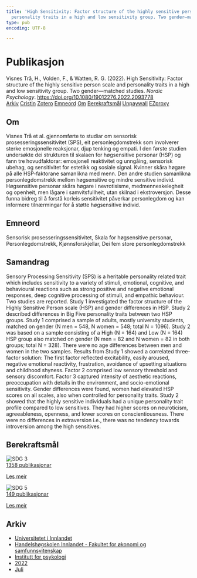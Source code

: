 ```yaml
---
title: 'High Sensitivity: Factor structure of the highly sensitive person scale and
  personality traits in a high and low sensitivity group. Two gender—matched studies'
type: pub
encoding: UTF-8

---
```

<h1>Publikasjon</h1>
<article id="csl-bib-container-GKRVFF5X" class="csl-bib-container">
  <div class="csl-bib-body"> <div class="csl-entry">Visnes Trå, H., Volden, F., &#38; Watten, R. G. (2022). High Sensitivity: Factor structure of the highly sensitive person scale and personality traits in a high and low sensitivity group. Two gender—matched studies. <i>Nordic Psychology</i>. <a href="https://doi.org/10.1080/19012276.2022.2093778">https://doi.org/10.1080/19012276.2022.2093778</a></div> </div>
  <div class="csl-bib-buttons">
    <a href="#taxonomy-article-GKRVFF5X" alt="archive" class="csl-bib-button">Arkiv</a>
    <a href="https://app.cristin.no/results/show.jsf?id=2038073" alt="Cristin" class="csl-bib-button">Cristin</a>
    <a href="http://zotero.org/groups/5881554/items/GKRVFF5X" alt="Zotero" class="csl-bib-button">Zotero</a>
    <a href="#keywords-article-GKRVFF5X" alt="keywords" class="csl-bib-button">Emneord</a>
    <a href="#about-article-GKRVFF5X" alt="about_pub" class="csl-bib-button">Om</a>
    <a href="#sdg-article-GKRVFF5X" alt="sdg" class="csl-bib-button">Berekraftsmål</a>
    <a href="https://www.tandfonline.com/doi/pdf/10.1080/19012276.2022.2093778?needAccess=true" alt="Unpaywall" class="csl-bib-button">Unpaywall</a>
    <a href="https://www.tandfonline.com/doi/pdf/10.1080/19012276.2022.2093778?needAccess=true" alt="EZproxy" class="csl-bib-button">EZproxy</a>
  </div>
  <div id="csl-bib-meta-container-GKRVFF5X"></div>
</article>
<div id="csl-bib-meta-GKRVFF5X" class="csl-bib-meta">
  <article id="about-article-GKRVFF5X" class="about_pub-article">
    <h1>Om</h1>
    Visnes Trå et al. gjennomførte to studiar om sensorisk prosesseringssensitivitet (SPS), eit personlegdomstrekk som involverer sterke emosjonelle reaksjonar, djup tenking og empati. I den første studien undersøkte dei strukturen til skalaen for høgsensitive personar (HSP) og fann tre hovudfaktorar: emosjonell reaktivitet og unngåing, sensorisk ubehag, og sensitivitet for estetikk og sosiale signal. Kvinner skåra høgare på alle HSP-faktorane samanlikna med menn. Den andre studien samanlikna personlegdomstrekk mellom høgsensitive og mindre sensitive individ. Høgsensitive personar skåra høgare i nevrotisisme, medmenneskelegheit og openheit, men lågare i samvitsfullheit, utan skilnad i ekstroversjon. Desse funna bidreg til å forstå korleis sensitivitet påverkar personlegdom og kan informere tilnærmingar for å støtte høgsensitive individ.
  </article>
  <article id="keywords-article-GKRVFF5X" class="keywords-article">
    <h1>Emneord</h1>
    Sensorisk prosesseringssensitivitet, Skala for høgsensitive personar, Personlegdomstrekk, Kjønnsforskjellar, Dei fem store personlegdomstrekk
  </article>
  <article id="abstract-article-GKRVFF5X" class="abstract-article">
    <h1>Samandrag</h1>
    Sensory Processing Sensitivity (SPS) is a heritable personality related trait which includes 
sensitivity to a variety of stimuli, emotional, cognitive, and behavioural reactions such as 
strong positive and negative emotional responses, deep cognitive processing of stimuli, and 
empathic behaviour. Two studies are reported. Study 1 investigated the factor structure of 
the Highly Sensitive Person scale (HSP) and gender differences in HSP. Study 2 described 
differences in Big Five personality traits between two HSP groups. Study 1 comprised a 
sample of adults, mostly university students, matched on gender (N men = 548, N women 
= 548; total N = 1096). Study 2 was based on a sample consisting of a High (N = 164) and 
Low (N = 164) HSP group also matched on gender (N men = 82 and N women = 82 in 
both groups; total N = 328). There were no age differences between men and women in 
the two samples. Results from Study 1 showed a correlated three-factor solution: The first 
factor reflected excitability, easily aroused, negative emotional reactivity, frustration, 
avoidance of upsetting situations and childhood shyness. Factor 2 comprised low sensory 
threshold and sensory discomfort. Factor 3 captured intensity of aesthetic reactions, 
preoccupation with details in the environment, and socio-emotional sensitivity. Gender 
differences were found, women had elevated HSP scores on all scales, also when controlled 
for personality traits. Study 2 showed that the highly sensitive individuals had a unique 
personality trait profile compared to low sensitives. They had higher scores on neuroticism, 
agreeableness, openness, and lower scores on conscientiousness. There were no differences 
in extraversion i.e., there was no tendency towards introversion among the high sensitives.
  </article>
  <article id="sdg-article-GKRVFF5X" class="sdg-article">
    <h1>Berekraftsmål</h1>
    <div class="sdg-container"><div id="sdg3" class="sdg">
        <img src="{{< params subfolder >}}images/sdg/sdg03_nn.png" class="image" alt="SDG 3">
        <div class="sdg-overlay">
          <a href="{{< params subfolder >}}nn/archive/?sdg=3#archive" class="sdg-publication-count"><span>1358</span> publikasjonar</a>
          <p><a href="https://fn.no/om-fn/fns-baerekraftsmaal/god-helse-og-livskvalitet?lang=nno-NO" class="sdg-read-more">Les meir</a></p>
        </div>
      </div> <div id="sdg5" class="sdg">
        <img src="{{< params subfolder >}}images/sdg/sdg05_nn.png" class="image" alt="SDG 5">
        <div class="sdg-overlay">
          <a href="{{< params subfolder >}}nn/archive/?sdg=5#archive" class="sdg-publication-count"><span>149</span> publikasjonar</a>
          <p><a href="https://fn.no/om-fn/fns-baerekraftsmaal/likestilling-mellom-kjoennene?lang=nno-NO" class="sdg-read-more">Les meir</a></p>
        </div>
      </div></div>
  </article>
  <article id="taxonomy-article-GKRVFF5X" class="taxonomy-article">
    <h1>Arkiv</h1>
    <ul>
      <li><a href="{{< params subfolder >}}nn/archive/?key=3DCRN523">Universitetet i Innlandet</a></li>
      <li><a href="{{< params subfolder >}}nn/archive/?key=DU8Q9LN9">Handelshøgskolen Innlandet - Fakultet for økonomi og samfunnsvitenskap</a></li>
      <li><a href="{{< params subfolder >}}nn/archive/?key=KTD9NXA8">Institutt for psykologi</a></li>
      <li><a href="{{< params subfolder >}}nn/archive/?key=AEVGZCNC">2022</a></li>
      <li><a href="{{< params subfolder >}}nn/archive/?key=P9FJ8GX8">Juli</a></li>
    </ul>
  </article>
</div>
